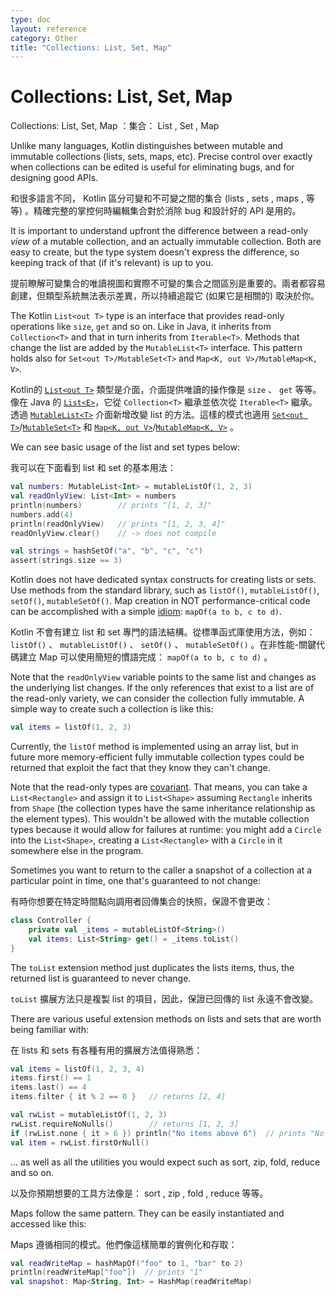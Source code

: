 ```yaml
---
type: doc
layout: reference
category: Other
title: "Collections: List, Set, Map"
---
```


# Collections: List, Set, Map

Collections: List, Set, Map ：集合： List , Set , Map

Unlike many languages, Kotlin distinguishes between mutable and immutable collections (lists, sets, maps, etc). Precise control over exactly when collections can be edited is useful for eliminating bugs, and for designing good APIs.

和很多語言不同， Kotlin 區分可變和不可變之間的集合 (lists , sets , maps , 等等) 。精確完整的掌控何時編輯集合對於消除 bug 和設計好的 API 是用的。

It is important to understand upfront the difference between a read-only _view_ of a mutable collection, and an actually immutable collection. Both are easy to create, but the type system doesn't express the difference, so keeping track of that (if it's relevant) is up to you.

提前瞭解可變集合的唯讀視圖和實際不可變的集合之間區別是重要的。兩者都容易創建，但類型系統無法表示差異，所以持續追蹤它 (如果它是相關的) 取決於你。

The Kotlin `List<out T>` type is an interface that provides read-only operations like `size`, `get` and so on. Like in Java, it inherits from `Collection<T>` and that in turn inherits from `Iterable<T>`. Methods that change the list are added by the `MutableList<T>` interface. This pattern holds also for `Set<out T>/MutableSet<T>` and `Map<K, out V>/MutableMap<K, V>`.

Kotlin的 [`List<out T>`](https://kotlinlang.org/api/latest/jvm/stdlib/kotlin.collections/-list/index.html) 類型是介面，介面提供唯讀的操作像是 `size` 、 `get` 等等。像在 Java 的 [`List<E>`](https://docs.oracle.com/javase/8/docs/api/java/util/List.html)，它從 `Collection<T>` 繼承並依次從 `Iterable<T>` 繼承。透過 [`MutableList<T>`](https://kotlinlang.org/api/latest/jvm/stdlib/kotlin.collections/-mutable-list/index.html#kotlin.collections.MutableList) 介面新增改變 list 的方法。這樣的模式也適用 [`Set<out T>`](https://kotlinlang.org/api/latest/jvm/stdlib/kotlin.collections/-set/index.html#kotlin.collections.Set)/[`MutableSet<T>`](https://kotlinlang.org/api/latest/jvm/stdlib/kotlin.collections/-mutable-set/index.html#kotlin.collections.MutableSet) 和 [`Map<K, out V>`](https://kotlinlang.org/api/latest/jvm/stdlib/kotlin.collections/-map/index.html#kotlin.collections.Map)/[`MutableMap<K, V>`](https://kotlinlang.org/api/latest/jvm/stdlib/kotlin.collections/-mutable-map/index.html#kotlin.collections.MutableMap) 。

We can see basic usage of the list and set types below:

我可以在下面看到 list 和 set 的基本用法：

``` kotlin
val numbers: MutableList<Int> = mutableListOf(1, 2, 3)
val readOnlyView: List<Int> = numbers
println(numbers)        // prints "[1, 2, 3]"
numbers.add(4)
println(readOnlyView)   // prints "[1, 2, 3, 4]"
readOnlyView.clear()    // -> does not compile

val strings = hashSetOf("a", "b", "c", "c")
assert(strings.size == 3)
```

Kotlin does not have dedicated syntax constructs for creating lists or sets. Use methods from the standard library, such as `listOf()`, `mutableListOf()`, `setOf()`, `mutableSetOf()`. Map creation in NOT performance-critical code can be accomplished with a simple [idiom](idioms.html#read-only-map): `mapOf(a to b, c to d)`.

Kotlin 不會有建立 list 和 set 專門的語法結構。從標準函式庫使用方法，例如： `listOf()` 、 `mutableListOf()` 、 `setOf()` 、 `mutableSetOf()` 。在非性能-關鍵代碼建立 Map 可以使用簡短的慣語完成： `mapOf(a to b, c to d)` 。

Note that the `readOnlyView` variable points to the same list and changes as the underlying list changes. If the only references that exist to a list are of the read-only variety, we can consider the collection fully immutable. A simple way to create such a collection is like this:

``` kotlin
val items = listOf(1, 2, 3)
```

Currently, the `listOf` method is implemented using an array list, but in future more memory-efficient fully immutable collection types could be returned that exploit the fact that they know they can't change.

Note that the read-only types are [covariant](generics.html#variance). That means, you can take a `List<Rectangle>` and assign it to `List<Shape>` assuming `Rectangle` inherits from `Shape` (the collection types have the same inheritance relationship as the element types). This wouldn't be allowed with the mutable collection types because it would allow for failures at runtime: you might add a `Circle` into the `List<Shape>`, creating a `List<Rectangle>` with a `Circle` in it somewhere else in the program.

Sometimes you want to return to the caller a snapshot of a collection at a particular point in time, one that's guaranteed to not change:

有時你想要在特定時間點向調用者回傳集合的快照，保證不會更改：

``` kotlin
class Controller {
    private val _items = mutableListOf<String>()
    val items: List<String> get() = _items.toList()
}
```

The `toList` extension method just duplicates the lists items, thus, the returned list is guaranteed to never change.

`toList` 擴展方法只是複製 list 的項目，因此，保證已回傳的 list 永遠不會改變。

There are various useful extension methods on lists and sets that are worth being familiar with:

在 lists 和 sets 有各種有用的擴展方法值得熟悉：

``` kotlin
val items = listOf(1, 2, 3, 4)
items.first() == 1
items.last() == 4
items.filter { it % 2 == 0 }   // returns [2, 4]

val rwList = mutableListOf(1, 2, 3)
rwList.requireNoNulls()        // returns [1, 2, 3]
if (rwList.none { it > 6 }) println("No items above 6")  // prints "No items above 6"
val item = rwList.firstOrNull()
```

... as well as all the utilities you would expect such as sort, zip, fold, reduce and so on.

以及你預期想要的工具方法像是： sort , zip , fold , reduce 等等。

Maps follow the same pattern. They can be easily instantiated and accessed like this:

Maps 遵循相同的模式。他們像這樣簡單的實例化和存取：

``` kotlin
val readWriteMap = hashMapOf("foo" to 1, "bar" to 2)
println(readWriteMap["foo"])  // prints "1"
val snapshot: Map<String, Int> = HashMap(readWriteMap)
```
